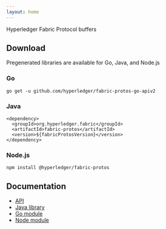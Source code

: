 ```yaml
---
layout: home
---
```


Hyperledger Fabric Protocol buffers

## Download

Pregenerated libraries are available for Go, Java, and Node.js

### Go

```
go get -u github.com/hyperledger/fabric-protos-go-apiv2
```

### Java

```
<dependency>
  <groupId>org.hyperledger.fabric</groupId>
  <artifactId>fabric-protos</artifactId>
  <version>${fabricProtosVersion}</version>
</dependency>
```

### Node.js

```
npm install @hyperledger/fabric-protos
```

## Documentation

- [API](protos.md)
- [Java library](https://search.maven.org/artifact/org.hyperledger.fabric/fabric-protos)
- [Go module](https://pkg.go.dev/github.com/hyperledger/fabric-protos-go-apiv2)
- [Node module](https://www.npmjs.com/package/@hyperledger/fabric-protos)
